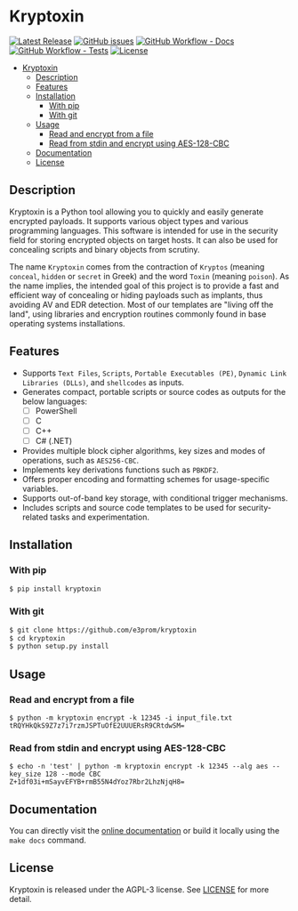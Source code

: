 # Kryptoxin

[![Latest Release](https://img.shields.io/github/release/e3prom/Kryptoxin.svg?style=for-the-badge)](https://github.com/e3prom/Kryptoxin/releases)
[![GitHub issues](https://img.shields.io/github/issues-raw/e3prom/kryptoxin?style=for-the-badge)](https://github.com/e3prom/kryptoxin/issues)
[![GitHub Workflow - Docs](https://img.shields.io/github/actions/workflow/status/e3prom/kryptoxin/docs-deploy.yml?label=docs&style=for-the-badge)](https://e3prom.github.io/kryptoxin/)
[![GitHub Workflow - Tests](https://img.shields.io/github/actions/workflow/status/e3prom/kryptoxin/python-unittest.yml?label=Tests&style=for-the-badge)](https://github.com/e3prom/kryptoxin/actions/workflows/python-unittest.yml)
[![License](https://img.shields.io/github/license/e3prom/kryptoxin?style=for-the-badge)](LICENSE)

- [Kryptoxin](#kryptoxin)
  - [Description](#description)
  - [Features](#features)
  - [Installation](#installation)
    - [With pip](#with-pip)
    - [With git](#with-git)
  - [Usage](#usage)
    - [Read and encrypt from a file](#read-and-encrypt-from-a-file)
    - [Read from stdin and encrypt using AES-128-CBC](#read-from-stdin-and-encrypt-using-aes-128-cbc)
  - [Documentation](#documentation)
  - [License](#license)

## Description

Kryptoxin is a Python tool allowing you to quickly and easily generate encrypted payloads. It supports various object types and various programming languages. This software is intended for use in the security field for storing encrypted objects on target hosts. It can also be used for concealing scripts and binary objects from scrutiny.

The name `Kryptoxin` comes from the contraction of `Kryptos` (meaning `conceal`, `hidden` or `secret` in Greek) and the word `Toxin` (meaning `poison`). As the name implies, the intended goal of this project is to provide a fast and efficient way of concealing or hiding payloads such as implants, thus avoiding AV and EDR detection. Most of our templates are "living off the land", using libraries and encryption routines commonly found in base operating systems installations.

## Features

- Supports `Text Files`, `Scripts`, `Portable Executables (PE)`, `Dynamic Link Libraries (DLLs)`, and `shellcodes` as inputs.
- Generates compact, portable scripts or source codes as outputs for the below languages:
  - [ ] PowerShell
  - [ ] C
  - [ ] C++
  - [ ] C# (.NET)
- Provides multiple block cipher algorithms, key sizes and modes of operations, such as `AES256-CBC`.
- Implements key derivations functions such as `PBKDF2`.
- Offers proper encoding and formatting schemes for usage-specific variables.
- Supports out-of-band key storage, with conditional trigger mechanisms.
- Includes scripts and source code templates to be used for security-related tasks and experimentation.

## Installation

### With pip

``` sh
$ pip install kryptoxin
```

### With git

``` sh
$ git clone https://github.com/e3prom/kryptoxin
$ cd kryptoxin
$ python setup.py install
```

## Usage

### Read and encrypt from a file

``` {sh .no-copy}
$ python -m kryptoxin encrypt -k 12345 -i input_file.txt
tRQYHkQkS9Z7z7i7rzmJSPTuOfE2UUUERsR9CRtdwSM=
```

### Read from stdin and encrypt using AES-128-CBC

``` {sh .no-copy}
$ echo -n 'test' | python -m kryptoxin encrypt -k 12345 --alg aes --key_size 128 --mode CBC
Z+1df03i+mSayvEFYB+rmB55N4dYoz7Rbr2LhzNjqH8=
```

## Documentation

You can directly visit the [online documentation](https://e3prom.github.io/kryptoxin/) or build it locally using the `make docs` command.

## License

Kryptoxin is released under the AGPL-3 license. See [LICENSE](LICENSE) for more detail.
